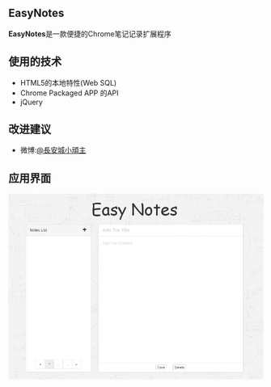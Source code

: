 ## EasyNotes ##

**EasyNotes**是一款便捷的Chrome笔记记录扩展程序

## 使用的技术 ##
* HTML5的本地特性(Web SQL) 
* Chrome Packaged APP 的API
* jQuery 

## 改进建议 ##

* 微博:[@長安城小頑主](http://weibo.com/donghao526)

## 应用界面 ##

![hello world](./images/overview.jpg)

